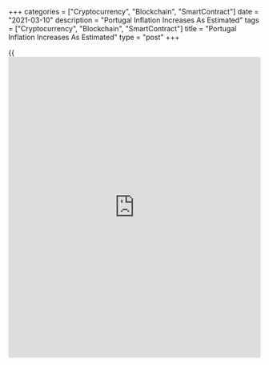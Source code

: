 +++
categories = ["Cryptocurrency", "Blockchain", "SmartContract"]
date = "2021-03-10"
description = "Portugal Inflation Increases As Estimated"
tags = ["Cryptocurrency", "Blockchain", "SmartContract"]
title = "Portugal Inflation Increases As Estimated"
type = "post"
+++

{{<iframe id="large-banner" src="https://www.bounty.group/#slide=19.0" width="100%" height="600" scrolling="no" style="border: 0px solid rgb(216, 221, 230); border-radius: 3px;">}}

Portugal's consumer prices inflation increased in February, as initially
estimated, final data from Statistics Portugal showed on Wednesday.

The consumer price index rose 0.5 percent year-on-year in February,
following a 0.3 percent gain in January, as estimated.

The core CPI, which excludes energy and unprocessed food products
components increased 0.7 percent in February, following a 0.6 percent
rise in the prior month, as initially estimated.

On a monthly basis, consumer prices fell 0.5 percent in February,
following a 0.3 percent decrease in the previous month, in line with
initial estimate.

The EU measure of harmonized index of consumer price, or HICP, grew 0.3
percent annually in February, following a 0.2 percent growth in the
prior month. This was in line with initial estimate.

On a month-on-month basis, the HICP fell 0.5 percent in February,
following a 0.3 percent decrease in the preceding month, as estimated.

For comments and feedback [contact](https://www.playgroundfx.com/contact/): editorial@rtt[news](https://www.letsplayfx.com/blog/forex-news-website/).com

[Economic News][1]

 **What parts of the world are seeing the best (and worst) economic
performances lately? Click[here][2] to check out our [Econ Scorecard][2]
and find out! See up-to-the-moment [ranking](https://www.playgroundfx.com/blog/crypto-exchange-ranking/)s for the best and worst
performers in [GDP][3], [unemployment rate][4], [inflation][5] and much
more.**

   1. www.rtt[news](https://www.letsplayfx.com/blog/forex-news-website/).com/Content/EconomicNews.aspx
   2. www.rtt[news](https://www.letsplayfx.com/blog/forex-news-website/).com/economic-scorecard/world-rank/retail-sales/highest-performance.aspx
   3. www.rtt[news](https://www.letsplayfx.com/blog/forex-news-website/).com/economic-scorecard/world-rank/GDP/highest-performance.aspx
   4. www.rtt[news](https://www.letsplayfx.com/blog/forex-news-website/).com/economic-scorecard/world-rank/unemployment-rate/lowest-performance.aspx
   5. www.rtt[news](https://www.letsplayfx.com/blog/forex-news-website/).com/economic-scorecard/world-rank/CPI/highest-performance.aspx